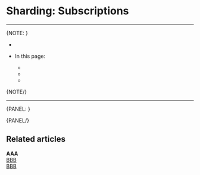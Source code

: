﻿# Sharding: Subscriptions
---

{NOTE: }

* 

* In this page:  
  * [](../sharding/subscriptions#)  
  * [](../sharding/subscriptions#)  
  * [](../sharding/subscriptions#)  

{NOTE/}

---

{PANEL: }

{PANEL/}

## Related articles

**AAA**  
[BBB](../)  
[BBB](../)  

